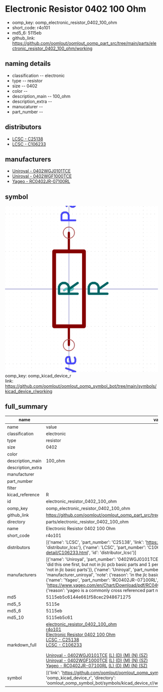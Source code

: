 # Electronic Resistor 0402 100 Ohm

  
* oomp_key: oomp_electronic_resistor_0402_100_ohm 
* short_code: r4o101
* md5_6: 5115eb  
* github_link: https://github.com/oomlout/oomlout_oomp_part_src/tree/main/parts/electronic_resistor_0402_100_ohm/working  
## naming details
* classification -- electronic
* type -- resistor
* size -- 0402
* color -- 
* description_main -- 100_ohm
* description_extra -- 
* manucaturer -- 
* part_number -- 

## distributors
* [LCSC - C25138](https://lcsc.com/product-detail/C25138.html)  
* [LCSC - C106233](https://lcsc.com/product-detail/C106233.html)  

## manufacturers
* [Uniroyal - 0402WGJ0101TCE]()  
* [Uniroyal - 0402WGF1000TCE]()  
* [Yageo - RC0402JR-07100RL](https://www.yageo.com/en/Chart/Download/pdf/RC0402JR-07100RL)  

## symbol

![](symbol/0/working/working_600.png)  
oomp_key: oomp_kicad_device_r  
link: https://github.com/oomlout/oomlout_oomp_symbol_bot/tree/main/symbols/kicad_device_r/working  


## full_summary
| name | value | 
| --- | --- | 
| name | value | 
| classification | electronic | 
| type | resistor | 
| size | 0402 | 
| color |  | 
| description_main | 100_ohm | 
| description_extra |  | 
| manufacturer |  | 
| part_number |  | 
| filter |  | 
| kicad_reference | R | 
| id | electronic_resistor_0402_100_ohm | 
| oomp_key | oomp_electronic_resistor_0402_100_ohm | 
| github_link | https://github.com/oomlout/oomlout_oomp_part_src/tree/main/parts/electronic_resistor_0402_100_ohm/working | 
| directory | parts/electronic_resistor_0402_100_ohm | 
| name | Electronic Resistor 0402 100 Ohm | 
| short_code | r4o101 | 
| distributors | [{'name': 'LCSC', 'part_number': 'C25138', 'link': 'https://lcsc.com/product-detail/C25138.html', 'id': 'distributor_lcsc'}, {'name': 'LCSC', 'part_number': 'C106233', 'link': 'https://lcsc.com/product-detail/C106233.html', 'id': 'distributor_lcsc'}] | 
| manufacturers | [{'name': 'Uniroyal', 'part_number': '0402WGJ0101TCE', 'link': '', 'id': 'manufacturer_uniroyal', 'note': {'reason': 'did this one first, but not in jlc pcb basic parts and 1 percent are and they are the same price', 'reason_short': 'not in jlc basic parts'}}, {'name': 'Uniroyal', 'part_number': '0402WGF1000TCE', 'link': '', 'id': 'manufacturer_uniroyal', 'note': {'reason': 'in the jlc basic parts catalogue', 'reason_short': 'jlc basic part'}}, {'name': 'Yageo', 'part_number': 'RC0402JR-07100RL', 'link': 'https://www.yageo.com/en/Chart/Download/pdf/RC0402JR-07100RL', 'id': 'manufacturer_yageo', 'note': {'reason': 'yageo is a commonly cross referenced part number', 'reason_short': 'available everywhere'}}] | 
| md5 | 5115eb5c6144e661f58cec2948671275 | 
| md5_5 | 5115e | 
| md5_6 | 5115eb | 
| md5_10 | 5115eb5c61 | 
| markdown_full | [electronic_resistor_0402_100_ohm](https://github.com/oomlout/oomlout_oomp_part_src/tree/main/parts/electronic_resistor_0402_100_ohm/working)<br>[r4o101](https://github.com/oomlout/oomlout_oomp_part_src/tree/main/parts/electronic_resistor_0402_100_ohm/working)<br>[Electronic Resistor 0402 100 Ohm](https://github.com/oomlout/oomlout_oomp_part_src/tree/main/parts/electronic_resistor_0402_100_ohm/working)<br>[LCSC - C25138<br>](https://lcsc.com/product-detail/C25138.html)[LCSC - C106233<br>](https://lcsc.com/product-detail/C106233.html)<br>[Uniroyal - 0402WGJ0101TCE]() [(L)  ](https://www.lcsc.com/search?q=0402WGJ0101TCE)[(D)  ](https://www.digikey.com/en/products?keywords=0402WGJ0101TCE)[(M)  ](https://www.mouser.com/Search/Refine?Keyword=0402WGJ0101TCE)[(N)  ](https://www.newark.com/search?st=0402WGJ0101TCE)[(SZ)  ](https://so.szlcsc.com/global.html?k=0402WGJ0101TCE)<br>[Uniroyal - 0402WGF1000TCE]() [(L)  ](https://www.lcsc.com/search?q=0402WGF1000TCE)[(D)  ](https://www.digikey.com/en/products?keywords=0402WGF1000TCE)[(M)  ](https://www.mouser.com/Search/Refine?Keyword=0402WGF1000TCE)[(N)  ](https://www.newark.com/search?st=0402WGF1000TCE)[(SZ)  ](https://so.szlcsc.com/global.html?k=0402WGF1000TCE)<br>[Yageo - RC0402JR-07100RL](https://www.yageo.com/en/Chart/Download/pdf/RC0402JR-07100RL) [(L)  ](https://www.lcsc.com/search?q=RC0402JR-07100RL)[(D)  ](https://www.digikey.com/en/products?keywords=RC0402JR-07100RL)[(M)  ](https://www.mouser.com/Search/Refine?Keyword=RC0402JR-07100RL)[(N)  ](https://www.newark.com/search?st=RC0402JR-07100RL)[(SZ)  ](https://so.szlcsc.com/global.html?k=RC0402JR-07100RL)<br> | 
| symbol | [{'link': 'https://github.com/oomlout/oomlout_oomp_symbol_bot/tree/main/symbols/kicad_device_r', 'oomp_key': 'oomp_kicad_device_r', 'directory': 'oomlout_oomp_symbol_bot/symbols/kicad_device_r//working/working.kicad_sym'}] | 
